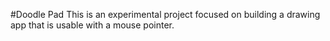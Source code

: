 #Doodle Pad
This is an experimental project focused on building a drawing app that is usable with a mouse pointer.